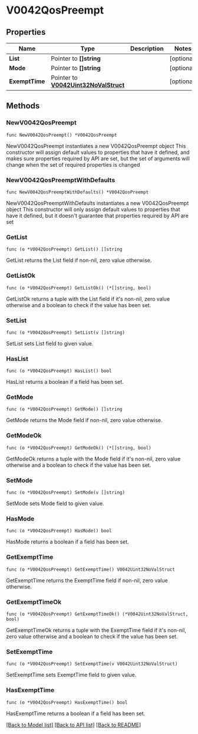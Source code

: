 # V0042QosPreempt

## Properties

Name | Type | Description | Notes
------------ | ------------- | ------------- | -------------
**List** | Pointer to **[]string** |  | [optional] 
**Mode** | Pointer to **[]string** |  | [optional] 
**ExemptTime** | Pointer to [**V0042Uint32NoValStruct**](V0042Uint32NoValStruct.md) |  | [optional] 

## Methods

### NewV0042QosPreempt

`func NewV0042QosPreempt() *V0042QosPreempt`

NewV0042QosPreempt instantiates a new V0042QosPreempt object
This constructor will assign default values to properties that have it defined,
and makes sure properties required by API are set, but the set of arguments
will change when the set of required properties is changed

### NewV0042QosPreemptWithDefaults

`func NewV0042QosPreemptWithDefaults() *V0042QosPreempt`

NewV0042QosPreemptWithDefaults instantiates a new V0042QosPreempt object
This constructor will only assign default values to properties that have it defined,
but it doesn't guarantee that properties required by API are set

### GetList

`func (o *V0042QosPreempt) GetList() []string`

GetList returns the List field if non-nil, zero value otherwise.

### GetListOk

`func (o *V0042QosPreempt) GetListOk() (*[]string, bool)`

GetListOk returns a tuple with the List field if it's non-nil, zero value otherwise
and a boolean to check if the value has been set.

### SetList

`func (o *V0042QosPreempt) SetList(v []string)`

SetList sets List field to given value.

### HasList

`func (o *V0042QosPreempt) HasList() bool`

HasList returns a boolean if a field has been set.

### GetMode

`func (o *V0042QosPreempt) GetMode() []string`

GetMode returns the Mode field if non-nil, zero value otherwise.

### GetModeOk

`func (o *V0042QosPreempt) GetModeOk() (*[]string, bool)`

GetModeOk returns a tuple with the Mode field if it's non-nil, zero value otherwise
and a boolean to check if the value has been set.

### SetMode

`func (o *V0042QosPreempt) SetMode(v []string)`

SetMode sets Mode field to given value.

### HasMode

`func (o *V0042QosPreempt) HasMode() bool`

HasMode returns a boolean if a field has been set.

### GetExemptTime

`func (o *V0042QosPreempt) GetExemptTime() V0042Uint32NoValStruct`

GetExemptTime returns the ExemptTime field if non-nil, zero value otherwise.

### GetExemptTimeOk

`func (o *V0042QosPreempt) GetExemptTimeOk() (*V0042Uint32NoValStruct, bool)`

GetExemptTimeOk returns a tuple with the ExemptTime field if it's non-nil, zero value otherwise
and a boolean to check if the value has been set.

### SetExemptTime

`func (o *V0042QosPreempt) SetExemptTime(v V0042Uint32NoValStruct)`

SetExemptTime sets ExemptTime field to given value.

### HasExemptTime

`func (o *V0042QosPreempt) HasExemptTime() bool`

HasExemptTime returns a boolean if a field has been set.


[[Back to Model list]](../README.md#documentation-for-models) [[Back to API list]](../README.md#documentation-for-api-endpoints) [[Back to README]](../README.md)


